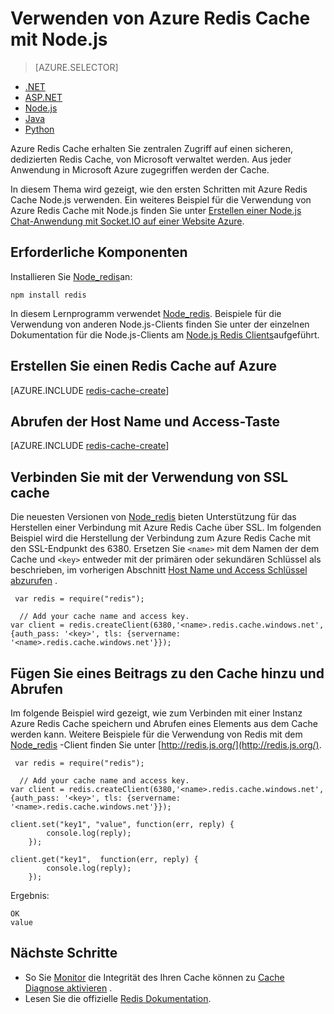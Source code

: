 <properties
    pageTitle="Verwenden von Azure Redis Cache mit Node.js | Microsoft Azure"
    description="Erste Schritte mit Azure Redis Cache Node.js und Node_redis verwenden."
    services="redis-cache"
    documentationCenter=""
    authors="steved0x"
    manager="douge"
    editor="v-lincan"/>

<tags
    ms.service="cache"
    ms.devlang="nodejs"
    ms.topic="hero-article"
    ms.tgt_pltfrm="cache-redis"
    ms.workload="tbd"
    ms.date="10/25/2016"
    ms.author="sdanie"/>

# <a name="how-to-use-azure-redis-cache-with-nodejs"></a>Verwenden von Azure Redis Cache mit Node.js

> [AZURE.SELECTOR]
- [.NET](cache-dotnet-how-to-use-azure-redis-cache.md)
- [ASP.NET](cache-web-app-howto.md)
- [Node.js](cache-nodejs-get-started.md)
- [Java](cache-java-get-started.md)
- [Python](cache-python-get-started.md)

Azure Redis Cache erhalten Sie zentralen Zugriff auf einen sicheren, dedizierten Redis Cache, von Microsoft verwaltet werden. Aus jeder Anwendung in Microsoft Azure zugegriffen werden der Cache.

In diesem Thema wird gezeigt, wie den ersten Schritten mit Azure Redis Cache Node.js verwenden. Ein weiteres Beispiel für die Verwendung von Azure Redis Cache mit Node.js finden Sie unter [Erstellen einer Node.js Chat-Anwendung mit Socket.IO auf einer Website Azure](../app-service-web/web-sites-nodejs-chat-app-socketio.md).


## <a name="prerequisites"></a>Erforderliche Komponenten

Installieren Sie [Node_redis](https://github.com/mranney/node_redis)an:

    npm install redis

In diesem Lernprogramm verwendet [Node_redis](https://github.com/mranney/node_redis). Beispiele für die Verwendung von anderen Node.js-Clients finden Sie unter der einzelnen Dokumentation für die Node.js-Clients am [Node.js Redis Clients](http://redis.io/clients#nodejs)aufgeführt.

## <a name="create-a-redis-cache-on-azure"></a>Erstellen Sie einen Redis Cache auf Azure

[AZURE.INCLUDE [redis-cache-create](../../includes/redis-cache-create.md)]

## <a name="retrieve-the-host-name-and-access-keys"></a>Abrufen der Host Name und Access-Taste

[AZURE.INCLUDE [redis-cache-create](../../includes/redis-cache-access-keys.md)]

## <a name="connect-to-the-cache-securely-using-ssl"></a>Verbinden Sie mit der Verwendung von SSL cache

Die neuesten Versionen von [Node_redis](https://github.com/mranney/node_redis) bieten Unterstützung für das Herstellen einer Verbindung mit Azure Redis Cache über SSL. Im folgenden Beispiel wird die Herstellung der Verbindung zum Azure Redis Cache mit den SSL-Endpunkt des 6380. Ersetzen Sie `<name>` mit dem Namen der dem Cache und `<key>` entweder mit der primären oder sekundären Schlüssel als beschrieben, im vorherigen Abschnitt [Host Name und Access Schlüssel abzurufen](#retrieve-the-host-name-and-access-keys) .

     var redis = require("redis");
    
      // Add your cache name and access key.
    var client = redis.createClient(6380,'<name>.redis.cache.windows.net', {auth_pass: '<key>', tls: {servername: '<name>.redis.cache.windows.net'}});


## <a name="add-something-to-the-cache-and-retrieve-it"></a>Fügen Sie eines Beitrags zu den Cache hinzu und Abrufen

Im folgende Beispiel wird gezeigt, wie zum Verbinden mit einer Instanz Azure Redis Cache speichern und Abrufen eines Elements aus dem Cache werden kann. Weitere Beispiele für die Verwendung von Redis mit dem [Node_redis](https://github.com/mranney/node_redis) -Client finden Sie unter [http://redis.js.org/](http://redis.js.org/).

     var redis = require("redis");
    
      // Add your cache name and access key.
    var client = redis.createClient(6380,'<name>.redis.cache.windows.net', {auth_pass: '<key>', tls: {servername: '<name>.redis.cache.windows.net'}});
    
    client.set("key1", "value", function(err, reply) {
            console.log(reply);
        });
    
    client.get("key1",  function(err, reply) {
            console.log(reply);
        });

Ergebnis:

    OK
    value


## <a name="next-steps"></a>Nächste Schritte

- So Sie [Monitor](cache-how-to-monitor.md) die Integrität des Ihren Cache können zu [Cache Diagnose aktivieren](cache-how-to-monitor.md#enable-cache-diagnostics) .
- Lesen Sie die offizielle [Redis Dokumentation](http://redis.io/documentation).



